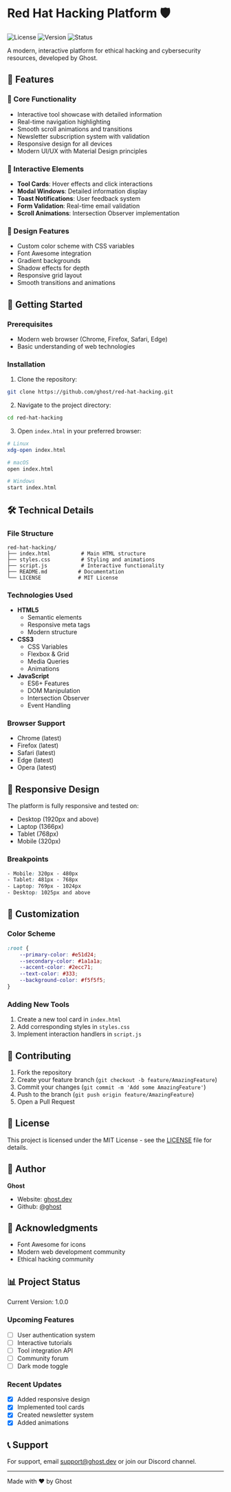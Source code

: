 # Red Hat Hacking Platform 🛡️

![License](https://img.shields.io/badge/license-MIT-blue.svg)
![Version](https://img.shields.io/badge/version-1.0.0-green.svg)
![Status](https://img.shields.io/badge/status-active-success.svg)

A modern, interactive platform for ethical hacking and cybersecurity resources, developed by Ghost.

## 🌟 Features

### 🔐 Core Functionality
- Interactive tool showcase with detailed information
- Real-time navigation highlighting
- Smooth scroll animations and transitions
- Newsletter subscription system with validation
- Responsive design for all devices
- Modern UI/UX with Material Design principles

### 💫 Interactive Elements
- **Tool Cards**: Hover effects and click interactions
- **Modal Windows**: Detailed information display
- **Toast Notifications**: User feedback system
- **Form Validation**: Real-time email validation
- **Scroll Animations**: Intersection Observer implementation

### 🎨 Design Features
- Custom color scheme with CSS variables
- Font Awesome integration
- Gradient backgrounds
- Shadow effects for depth
- Responsive grid layout
- Smooth transitions and animations

## 🚀 Getting Started

### Prerequisites
- Modern web browser (Chrome, Firefox, Safari, Edge)
- Basic understanding of web technologies

### Installation
1. Clone the repository:
```bash
git clone https://github.com/ghost/red-hat-hacking.git
```

2. Navigate to the project directory:
```bash
cd red-hat-hacking
```

3. Open `index.html` in your preferred browser:
```bash
# Linux
xdg-open index.html

# macOS
open index.html

# Windows
start index.html
```

## 🛠️ Technical Details

### File Structure
```
red-hat-hacking/
├── index.html          # Main HTML structure
├── styles.css          # Styling and animations
├── script.js           # Interactive functionality
├── README.md          # Documentation
└── LICENSE            # MIT License
```

### Technologies Used
- **HTML5**
  - Semantic elements
  - Responsive meta tags
  - Modern structure
- **CSS3**
  - CSS Variables
  - Flexbox & Grid
  - Media Queries
  - Animations
- **JavaScript**
  - ES6+ Features
  - DOM Manipulation
  - Intersection Observer
  - Event Handling

### Browser Support
- Chrome (latest)
- Firefox (latest)
- Safari (latest)
- Edge (latest)
- Opera (latest)

## 📱 Responsive Design

The platform is fully responsive and tested on:
- Desktop (1920px and above)
- Laptop (1366px)
- Tablet (768px)
- Mobile (320px)

### Breakpoints
```css
- Mobile: 320px - 480px
- Tablet: 481px - 768px
- Laptop: 769px - 1024px
- Desktop: 1025px and above
```

## 🔧 Customization

### Color Scheme
```css
:root {
    --primary-color: #e51d24;
    --secondary-color: #1a1a1a;
    --accent-color: #2ecc71;
    --text-color: #333;
    --background-color: #f5f5f5;
}
```

### Adding New Tools
1. Create a new tool card in `index.html`
2. Add corresponding styles in `styles.css`
3. Implement interaction handlers in `script.js`

## 🤝 Contributing

1. Fork the repository
2. Create your feature branch (`git checkout -b feature/AmazingFeature`)
3. Commit your changes (`git commit -m 'Add some AmazingFeature'`)
4. Push to the branch (`git push origin feature/AmazingFeature`)
5. Open a Pull Request

## 📝 License

This project is licensed under the MIT License - see the [LICENSE](LICENSE) file for details.

## 👤 Author

**Ghost**
- Website: [ghost.dev](https://ghost.dev)
- Github: [@ghost](https://github.com/ghost)

## 🙏 Acknowledgments

- Font Awesome for icons
- Modern web development community
- Ethical hacking community

## 📊 Project Status

Current Version: 1.0.0

### Upcoming Features
- [ ] User authentication system
- [ ] Interactive tutorials
- [ ] Tool integration API
- [ ] Community forum
- [ ] Dark mode toggle

### Recent Updates
- [x] Added responsive design
- [x] Implemented tool cards
- [x] Created newsletter system
- [x] Added animations

## 📞 Support

For support, email support@ghost.dev or join our Discord channel.

---

Made with ❤️ by Ghost
